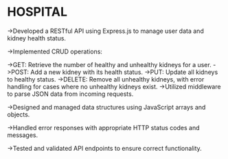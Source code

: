 # HOSPITAL
->Developed a RESTful API using Express.js to manage user data and kidney health status.

->Implemented CRUD operations:

->GET: Retrieve the number of healthy and unhealthy kidneys for a user.
->POST: Add a new kidney with its health status.
->PUT: Update all kidneys to healthy status.
->DELETE: Remove all unhealthy kidneys, with error handling for cases where no unhealthy kidneys exist.
->Utilized middleware to parse JSON data from incoming requests.

->Designed and managed data structures using JavaScript arrays and objects.

->Handled error responses with appropriate HTTP status codes and messages.

->Tested and validated API endpoints to ensure correct functionality.
